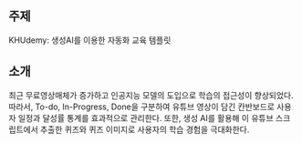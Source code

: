 ## 주제

KHUdemy: 생성AI를 이용한 자동화 교육 템플릿

## 소개

최근 무료영상매체가 증가하고 인공지능 모델의 도입으로 학습의 접근성이 향상되었다. 따라서, To-do, In-Progress, Done을 구분하여 유튜브 영상이 담긴 칸반보드로 사용자 일정과 달성률 통계를 효과적으로 관리한다. 또한, 생성 AI를 활용해 이 유튜브 스크립트에서 추출한 퀴즈와 퀴즈 이미지로 사용자의 학습 경험을 극대화한다.
